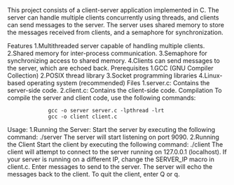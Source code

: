 This project consists of a client-server application implemented in C. The server can handle multiple clients concurrently using threads, and clients can send messages to the server. The server uses shared memory to store the messages received from clients, and a semaphore for synchronization.

Features
      1.Multithreaded server capable of handling multiple clients.
      2.Shared memory for inter-process communication.
      3.Semaphore for synchronizing access to shared memory.
      4.Clients can send messages to the server, which are echoed back.
Prerequisites
      1.GCC (GNU Compiler Collection)
      2.POSIX thread library
      3.Socket programming libraries
      4.Linux-based operating system (recommended)
Files
      1.server.c: Contains the server-side code.
      2.client.c: Contains the client-side code.
Compilation
      To compile the server and client code, use the following commands:

                 gcc -o server server.c -lpthread -lrt
                 gcc -o client client.c
Usage:
     1.Running the Server:
           Start the server by executing the following command:
                    ./server
           The server will start listening on port 9090.
    2.Running the Client
            Start the client by executing the following command:
                    ./client
            The client will attempt to connect to the server running on 127.0.0.1 (localhost). If your server is running on a different IP, change the SERVER_IP macro in client.c.
            Enter messages to send to the server. The server will echo the messages back to the client.
            To quit the client, enter Q or q.
